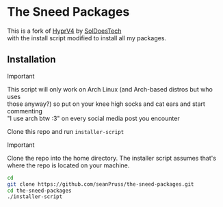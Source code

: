 # The Sneed Packages

This is a fork of [HyprV4](https://github.com/SolDoesTech/HyprV4) by [SolDoesTech](https://github.com/SolDoesTech)  
with the install script modified to install all my packages.

## Installation

> [!IMPORTANT]
> This script will only work on Arch Linux (and Arch-based distros but who uses  
> those anyway?) so put on your knee high socks and cat ears and start commenting  
> "I use arch btw :3" on every social media post you encounter

Clone this repo and run `installer-script`

> [!IMPORTANT]
> Clone the repo into the home directory. The installer script assumes that's  
> where the repo is located on your machine.

```bash
cd
git clone https://github.com/seanPruss/the-sneed-packages.git
cd the-sneed-packages
./installer-script
```
